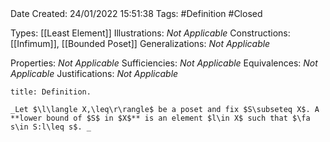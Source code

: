<br />
<br />

Date Created: 24/01/2022 15:51:38
Tags: #Definition #Closed 

Types: [[Least Element]]
Illustrations: _Not Applicable_ 
Constructions: [[Infimum]], [[Bounded Poset]]
Generalizations: _Not Applicable_

Properties: _Not Applicable_
Sufficiencies: _Not Applicable_
Equivalences: _Not Applicable_
Justifications: _Not Applicable_

``` ad-Definition
title: Definition.

_Let $\l\langle X,\leq\r\rangle$ be a poset and fix $S\subseteq X$. A **lower bound of $S$ in $X$** is an element $l\in X$ such that $\fa s\in S:l\leq s$. _

```